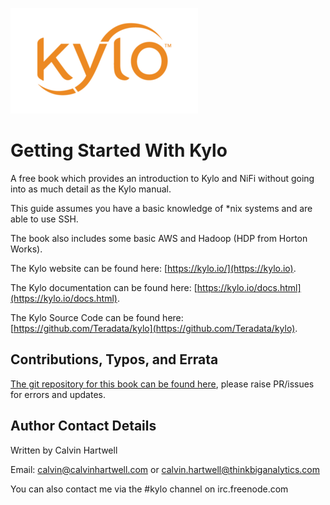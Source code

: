 
![Local Image](/images/kylo-logo-orange.png)

# Getting Started With Kylo

A free book which provides an introduction to Kylo and NiFi without going into as much detail as the Kylo manual.

This guide assumes you have a basic knowledge of *nix systems and are able to use SSH.

The book also includes some basic AWS and Hadoop (HDP from Horton Works).

The Kylo website can be found here: [https://kylo.io/](https://kylo.io).

The Kylo documentation can be found here: [https://kylo.io/docs.html](https://kylo.io/docs.html).

The Kylo Source Code can be found here: [https://github.com/Teradata/kylo](https://github.com/Teradata/kylo).

## Contributions, Typos, and Errata

[The git repository for this book can be found here](https://github.com/CalvinHartwell/getting-started-with-kylo), please raise PR/issues for errors and updates.

## Author Contact Details

Written by Calvin Hartwell

Email: [calvin@calvinhartwell.com](mailto:calvin@calvinhartwell.com) or [calvin.hartwell@thinkbiganalytics.com](mailto:calvin.hartwell@thinkbiganalytics.com)

You can also contact me via the #kylo channel on irc.freenode.com
